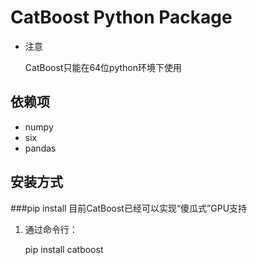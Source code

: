# CatBoost Python Package

* 注意

	CatBoost只能在64位python环境下使用

## 依赖项

*   numpy
*   six
*   pandas

## 安装方式
###pip install
目前CatBoost已经可以实现“傻瓜式”GPU支持

1. 通过命令行：

	pip install catboost
